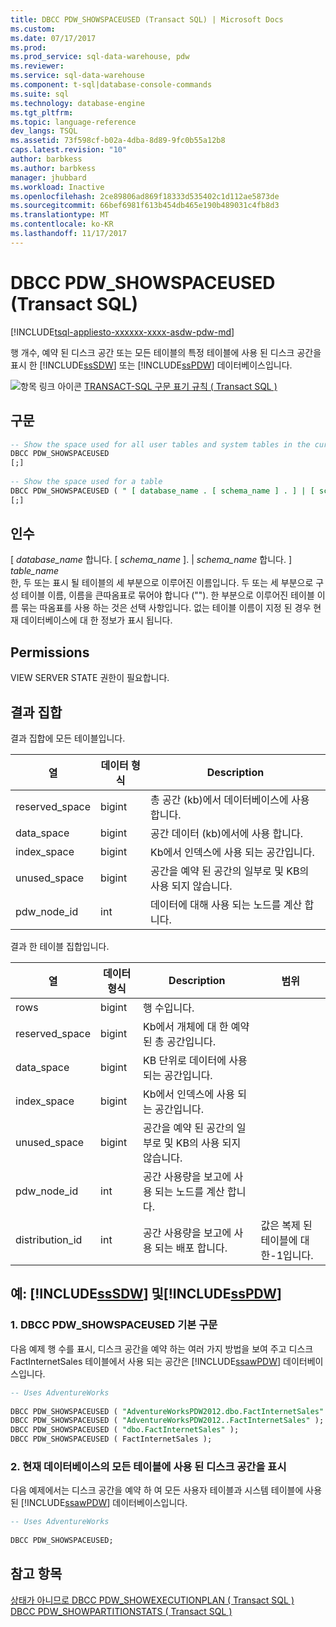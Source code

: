 ```yaml
---
title: DBCC PDW_SHOWSPACEUSED (Transact SQL) | Microsoft Docs
ms.custom: 
ms.date: 07/17/2017
ms.prod: 
ms.prod_service: sql-data-warehouse, pdw
ms.reviewer: 
ms.service: sql-data-warehouse
ms.component: t-sql|database-console-commands
ms.suite: sql
ms.technology: database-engine
ms.tgt_pltfrm: 
ms.topic: language-reference
dev_langs: TSQL
ms.assetid: 73f598cf-b02a-4dba-8d89-9fc0b55a12b8
caps.latest.revision: "10"
author: barbkess
ms.author: barbkess
manager: jhubbard
ms.workload: Inactive
ms.openlocfilehash: 2ce89806ad869f18333d535402c1d112ae5873de
ms.sourcegitcommit: 66bef6981f613b454db465e190b489031c4fb8d3
ms.translationtype: MT
ms.contentlocale: ko-KR
ms.lasthandoff: 11/17/2017
---
```

# <a name="dbcc-pdwshowspaceused-transact-sql"></a>DBCC PDW_SHOWSPACEUSED (Transact SQL)
[!INCLUDE[tsql-appliesto-xxxxxx-xxxx-asdw-pdw-md](../../includes/tsql-appliesto-xxxxxx-xxxx-asdw-pdw-md.md)]

행 개수, 예약 된 디스크 공간 또는 모든 테이블의 특정 테이블에 사용 된 디스크 공간을 표시 한 [!INCLUDE[ssSDW](../../includes/sssdw-md.md)] 또는 [!INCLUDE[ssPDW](../../includes/sspdw-md.md)] 데이터베이스입니다.
  
![항목 링크 아이콘](../../database-engine/configure-windows/media/topic-link.gif "항목 링크 아이콘") [TRANSACT-SQL 구문 표기 규칙 &#40; Transact SQL &#41;](../../t-sql/language-elements/transact-sql-syntax-conventions-transact-sql.md)
  
## <a name="syntax"></a>구문  
  
```sql
-- Show the space used for all user tables and system tables in the current database  
DBCC PDW_SHOWSPACEUSED  
[;]  
  
-- Show the space used for a table  
DBCC PDW_SHOWSPACEUSED ( " [ database_name . [ schema_name ] . ] | [ schema_name .] table_name  " )  
[;]  
```  
  
## <a name="arguments"></a>인수  
 [ *database_name* 합니다. [ *schema_name* ]. | *schema_name* 합니다. ] *table_name*  
 한, 두 또는 표시 될 테이블의 세 부분으로 이루어진 이름입니다. 두 또는 세 부분으로 구성 테이블 이름, 이름을 큰따옴표로 묶어야 합니다 (""). 한 부분으로 이루어진 테이블 이름 묶는 따옴표를 사용 하는 것은 선택 사항입니다. 없는 테이블 이름이 지정 된 경우 현재 데이터베이스에 대 한 정보가 표시 됩니다.  
  
## <a name="permissions"></a>Permissions  
VIEW SERVER STATE 권한이 필요합니다.
  
## <a name="result-sets"></a>결과 집합  
결과 집합에 모든 테이블입니다.
  
|열|데이터 형식|Description|  
|------------|---------------|-----------------|  
|reserved_space|bigint|총 공간 (kb)에서 데이터베이스에 사용 합니다.|  
|data_space|bigint|공간 데이터 (kb)에서에 사용 합니다.|  
|index_space|bigint|Kb에서 인덱스에 사용 되는 공간입니다.|  
|unused_space|bigint|공간을 예약 된 공간의 일부로 및 KB의 사용 되지 않습니다.|  
|pdw_node_id|int|데이터에 대해 사용 되는 노드를 계산 합니다.|  
  
결과 한 테이블 집합입니다.
  
|열|데이터 형식|Description|범위|  
|------------|---------------|-----------------|-----------|  
|rows|bigint|행 수입니다.||  
|reserved_space|bigint|Kb에서 개체에 대 한 예약 된 총 공간입니다.||  
|data_space|bigint|KB 단위로 데이터에 사용 되는 공간입니다.||  
|index_space|bigint|Kb에서 인덱스에 사용 되는 공간입니다.||  
|unused_space|bigint|공간을 예약 된 공간의 일부로 및 KB의 사용 되지 않습니다.||  
|pdw_node_id|int|공간 사용량을 보고에 사용 되는 노드를 계산 합니다.||  
|distribution_id|int|공간 사용량을 보고에 사용 되는 배포 합니다.|값은 복제 된 테이블에 대 한-1입니다.|  
  
## <a name="examples-includesssdwincludessssdw-mdmd-and-includesspdwincludessspdw-mdmd"></a>예: [!INCLUDE[ssSDW](../../includes/sssdw-md.md)] 및[!INCLUDE[ssPDW](../../includes/sspdw-md.md)]  
### <a name="a-dbcc-pdwshowspaceused-basic-syntax"></a>1. DBCC PDW_SHOWSPACEUSED 기본 구문  
다음 예제 행 수를 표시, 디스크 공간을 예약 하는 여러 가지 방법을 보여 주고 디스크 FactInternetSales 테이블에서 사용 되는 공간은 [!INCLUDE[ssawPDW](../../includes/ssawpdw-md.md)] 데이터베이스입니다.
  
```sql
-- Uses AdventureWorks  
  
DBCC PDW_SHOWSPACEUSED ( "AdventureWorksPDW2012.dbo.FactInternetSales" );  
DBCC PDW_SHOWSPACEUSED ( "AdventureWorksPDW2012..FactInternetSales" );  
DBCC PDW_SHOWSPACEUSED ( "dbo.FactInternetSales" );  
DBCC PDW_SHOWSPACEUSED ( FactInternetSales );  
```  
  
### <a name="b-show-the-disk-space-used-by-all-tables-in-the-current-database"></a>2. 현재 데이터베이스의 모든 테이블에 사용 된 디스크 공간을 표시  
 다음 예제에서는 디스크 공간을 예약 하 여 모든 사용자 테이블과 시스템 테이블에 사용 된 [!INCLUDE[ssawPDW](../../includes/ssawpdw-md.md)] 데이터베이스입니다.  
  
```sql
-- Uses AdventureWorks  
  
DBCC PDW_SHOWSPACEUSED;  
```  
 ## <a name="see-also"></a>참고 항목
[상태가 아니므로 DBCC PDW_SHOWEXECUTIONPLAN &#40; Transact SQL &#41;](dbcc-pdw-showexecutionplan-transact-sql.md)  
[DBCC PDW_SHOWPARTITIONSTATS &#40; Transact SQL &#41;](dbcc-pdw-showpartitionstats-transact-sql.md)

  
